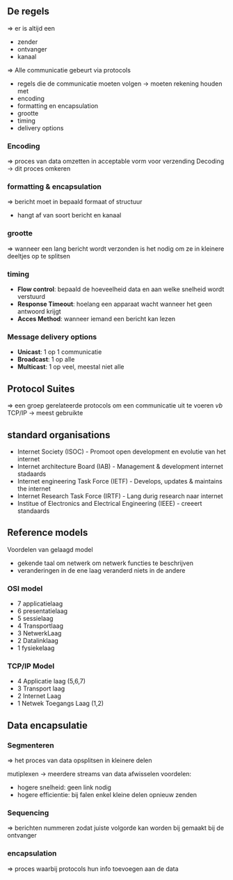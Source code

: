 ## De regels
=> er is altijd een
- zender
- ontvanger
- kanaal

=> Alle communicatie gebeurt via protocols
- regels die de communicatie moeten volgen
-> moeten rekening houden met
- encoding
- formatting en encapsulation
- grootte
- timing
- delivery options

### Encoding
=> proces van data omzetten in acceptable vorm voor verzending
Decoding -> dit proces omkeren
### formatting & encapsulation
=> bericht moet in bepaald formaat of structuur
- hangt af van soort bericht en kanaal
### grootte
=> wanneer een lang bericht wordt verzonden is het nodig om ze in kleinere deeltjes op te splitsen
### timing
- __Flow control__: bepaald de hoeveelheid data en aan welke snelheid wordt verstuurd
- __Response Timeout__: hoelang een apparaat wacht wanneer het geen antwoord krijgt
- __Acces Method__: wanneer iemand een bericht kan lezen
### Message delivery options
- __Unicast__: 1 op 1 communicatie
- __Broadcast__: 1 op alle
- __Multicast__: 1 op veel, meestal niet alle

## Protocol Suites
=> een groep gerelateerde protocols om een communicatie uit te voeren
_vb_ TCP/IP -> meest gebruikte

## standard organisations
- Internet Society (ISOC) - Promoot open development en evolutie van het internet
- Internet architecture Board (IAB) - Management & development internet stadaards
- Internet engineering Task Force (IETF) - Develops, updates & maintains the internet
- Internet Research Task Force (IRTF) - Lang durig research naar internet
- Institue of Electronics and Electrical Engineering (IEEE) - creeert standaards

## Reference models
Voordelen van gelaagd model
- gekende taal om netwerk om netwerk functies te beschrijven
- veranderingen in de ene laag veranderd niets in de andere

### OSI model
- 7 applicatielaag
- 6 presentatielaag
- 5 sessielaag
- 4 Transportlaag
- 3 NetwerkLaag
- 2 Datalinklaag
- 1 fysiekelaag
### TCP/IP Model
- 4 Applicatie laag (5,6,7)
- 3 Transport laag
- 2 Internet Laag
- 1 Netwek Toegangs Laag (1,2)

## Data encapsulatie
### Segmenteren
=> het proces van data opsplitsen in kleinere delen

mutiplexen -> meerdere streams van data afwisselen
voordelen: 
- hogere snelheid: geen link nodig
- hogere efficientie: bij falen enkel kleine delen opnieuw zenden
### Sequencing
=> berichten nummeren zodat juiste volgorde kan worden bij gemaakt bij de ontvanger
### encapsulation
=> proces waarbij protocols hun info toevoegen aan de data
